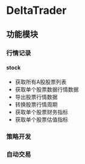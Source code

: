 # DeltaTrader

## 功能模块

### 行情记录

#### stock
- 获取所有A股股票列表
- 获取单个股票数据行情数据
- 导出股票行情数据
- 转换股票行情周期
- 获取单个股票财务指标
- 获取单个股票估值指标

### 策略开发

### 自动交易